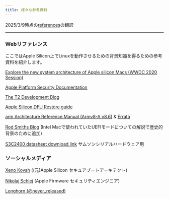 ```yaml
---
title: 様々な参考資料
---
```


2025/3/9時点の[references](https://github.com/AsahiLinux/docs/blob/main/docs/project/references.md)の翻訳

---
### Webリファレンス
ここではApple Silicon上でLinuxを動作させるための背景知識を得るための参考資料を紹介します。

[Explore the new system architecture of Apple silicon Macs (WWDC 2020 Session)](https://developer.apple.com/videos/play/wwdc2020/10686/)

[Apple Platform Security Documentation](https://support.apple.com/en-au/guide/security/welcome/web)

[The T2 Development Blog](https://blog.t8012.dev/ace-part-1/)

[Apple Silicon DFU Restore guide](https://support.apple.com/guide/apple-configurator-mac/apdd5f3c75ad/mac)

[arm Architecture Reference Manual (Armv8-A v8.6)](https://documentation-service.arm.com/static/5fa3bd1eb209f547eebd4141?token=) & [Errata](https://documentation-service.arm.com/static/5fc8ec531c8c5d708d2a336e?token=)

[Rod Smiths Blog](https://www.rodsbooks.com/refind/) (Intel Macで使われていたUEFIモードについての解説で歴史的背景のために追加)

[S3C2400 datasheet download link](https://www.digchip.com/datasheets/parts/datasheet/409/S3C2400-pdf.php) サムソンシリアルハードウェア用

### ソーシャルメディア

[Xeno Kovah](https://twitter.com/XenoKovah) ((元)Apple Silicon セキュアブートアーキテクト)

[Nikolaj Schlej](https://twitter.com/NikolajSchlej) (Apple Firmware セキュリティエンジニア)

[Longhorn (@never_released)](https://twitter.com/never_released)
